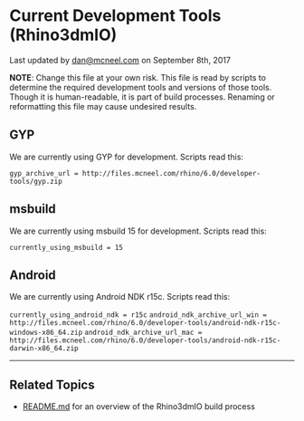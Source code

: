 # Current Development Tools (Rhino3dmIO)

Last updated by dan@mcneel.com on September 8th, 2017

**NOTE**: Change this file at your own risk.  This file is read by scripts to determine the required development tools and versions of those tools.  Though it is human-readable, it is part of build processes. Renaming or reformatting this file may cause undesired results.

## GYP

We are currently using GYP for development.  Scripts read this:

`gyp_archive_url = http://files.mcneel.com/rhino/6.0/developer-tools/gyp.zip`

## msbuild

We are currently using msbuild 15 for development.  Scripts read this:

`currently_using_msbuild = 15`


## Android

We are currently using Android NDK r15c.  Scripts read this:

`currently_using_android_ndk = r15c`
`android_ndk_archive_url_win = http://files.mcneel.com/rhino/6.0/developer-tools/android-ndk-r15c-windows-x86_64.zip`
`android_ndk_archive_url_mac = http://files.mcneel.com/rhino/6.0/developer-tools/android-ndk-r15c-darwin-x86_64.zip`

---

## Related Topics

- [README.md](README.md) for an overview of the Rhino3dmIO build process
